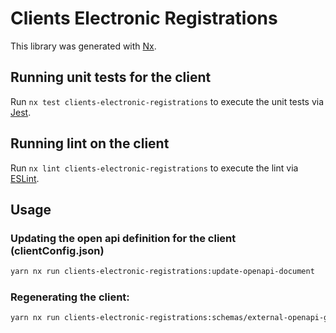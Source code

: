 # Clients Electronic Registrations

This library was generated with [Nx](https://nx.dev).

## Running unit tests for the client

Run `nx test clients-electronic-registrations` to execute the unit tests via [Jest](https://jestjs.io).

## Running lint on the client

Run `nx lint clients-electronic-registrations` to execute the lint via [ESLint](https://eslint.org/).

## Usage

### Updating the open api definition for the client (clientConfig.json)

```sh
yarn nx run clients-electronic-registrations:update-openapi-document
```

### Regenerating the client:

```sh
yarn nx run clients-electronic-registrations:schemas/external-openapi-generator
```
